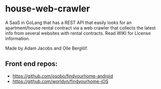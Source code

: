 # house-web-crawler
A SaaS in GoLang that has a REST API that easily looks for an apartment/house rental contract via a web crawler that collects the latest info from several websites with rental contracts. Read WIKI for License information.

Made by Adam Jacobs and Olle Berglöf.

## Front end repos:
+ https://github.com/osobo/findyourhome-android
+ https://github.com/worldyn/findyourhome-iOS
